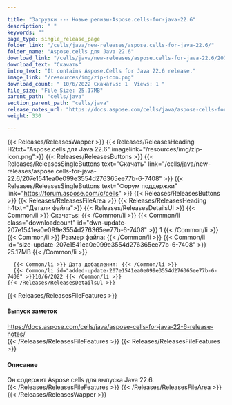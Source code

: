 ```yaml
---

title: "Загрузки --- Новые релизы-Aspose.cells-for-java-22.6"
description: " "
keywords: ""
page_type: single_release_page
folder_link: "/cells/java/new-releases/aspose.cells-for-java-22.6/"
folder_name: "Aspose.cells для Java 22.6"
download_link: "/cells/java/new-releases/aspose.cells-for-java-22.6/207e1541ea0e099e3554d276365ee77b-6-7408"
download_text: "Скачать"
intro_text: "It contains Aspose.Cells for Java 22.6 release."
image_link: "/resources/img/zip-icon.png"
download_count: " 10/6/2022 Скачатьs: 1  Views: 1 "
file_size: "File Size: 25.17MB"
parent_path: "cells/java"
section_parent_path: "cells/java"
release_notes_url: "https://docs.aspose.com/cells/java/aspose-cells-for-java-22-6-release-notes"
weight: 330

---
```


{{< Releases/ReleasesWapper >}}
  {{< Releases/ReleasesHeading H2txt="Aspose.cells для Java 22.6" imagelink="/resources/img/zip-icon.png">}}
  {{< Releases/ReleasesButtons >}}
    {{< Releases/ReleasesSingleButtons text="Скачать" link="/cells/java/new-releases/aspose.cells-for-java-22.6/207e1541ea0e099e3554d276365ee77b-6-7408" >}}
    {{< Releases/ReleasesSingleButtons text="Форум поддержки" link="https://forum.aspose.com/c/cells" >}}
  {{< Releases/ReleasesButtons >}}
  {{< Releases/ReleasesFileArea >}}
    {{< Releases/ReleasesHeading h4txt="Детали файла">}}
    {{< Releases/ReleasesDetailsUl >}}
      {{< Common/li >}} Скачатьs: {{< /Common/li >}}
      {{< Common/li class="downloadcount" id="dwn-update-207e1541ea0e099e3554d276365ee77b-6-7408" >}} 1 {{< /Common/li >}}
      {{< Common/li >}} Размер файла: {{< /Common/li >}}
      {{< Common/li id="size-update-207e1541ea0e099e3554d276365ee77b-6-7408" >}} 25.17MB {{< /Common/li >}}

      {{< Common/li >}} Дата добавления: {{< /Common/li >}}
      {{< Common/li id="added-update-207e1541ea0e099e3554d276365ee77b-6-7408" >}}10/6/2022 {{< /Common/li >}}
    {{< /Releases/ReleasesDetailsUl >}}

  {{< Releases/ReleasesFileFeatures >}}
      <h4>Выпуск заметок</h4><div><a href='https://docs.aspose.com/cells/java/aspose-cells-for-java-22-6-release-notes/'>https://docs.aspose.com/cells/java/aspose-cells-for-java-22-6-release-notes/</a></div>
  {{< /Releases/ReleasesFileFeatures >}}
  {{< Releases/ReleasesFileFeatures >}}
      <h4>Описание</h4><div class="HTMLDescription">Он содержит Aspose.cells для выпуска Java 22.6.</div>
  {{< /Releases/ReleasesFileFeatures >}}
 {{< /Releases/ReleasesFileArea >}}
{{< /Releases/ReleasesWapper >}}



